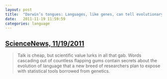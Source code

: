 ```yaml
---
layout: post
title:  "Darwin’s tongues: Languages, like genes, can tell evolutionary tales"
date:   2011-11-19 11:59:59
categories: language
---
```


## [ScienceNews, 11/19/2011](http://www.sciencenews.org/view/feature/id/335805)
  > Talk is cheap, but scientific value lurks in all that gab. Words cascading out
  > of countless flapping gums contain secrets about the evolution of language
  > that a new breed of researchers plan to expose with statistical tools borrowed
  > from genetics.
